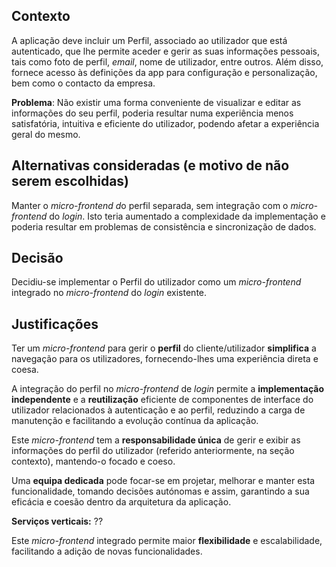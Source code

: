 ## Contexto

A aplicação deve incluir um Perfil, associado ao utilizador que está autenticado, que lhe permite aceder e gerir as suas informações pessoais, tais como foto de perfil, *email*, nome de utilizador, entre outros. Além disso, fornece acesso às definições da app para configuração e personalização, bem como o contacto da empresa.

**Problema**: Não existir uma forma conveniente de visualizar e editar as informações do seu perfil, poderia resultar numa experiência menos satisfatória, intuitiva e eficiente do utilizador, podendo afetar a experiência geral do mesmo.

## Alternativas consideradas (e motivo de não serem escolhidas)

Manter o *micro-frontend d*o perfil separada, sem integração com o *micro-frontend* do *login*. Isto teria aumentado a complexidade da implementação e poderia resultar em problemas de consistência e sincronização de dados.

## Decisão

Decidiu-se implementar o Perfil do utilizador como um *micro-frontend* integrado no *micro-frontend* do *login* existente.

## Justificações

Ter um *micro-frontend* para gerir o **perfil** do cliente/utilizador **simplifica** a navegação para os utilizadores, fornecendo-lhes uma experiência direta e coesa.

A integração do perfil no *micro-frontend* de *login* permite a **implementação independente** e a **reutilização**  eficiente de componentes de interface do utilizador relacionados à autenticação e ao perfil, reduzindo a carga de manutenção e facilitando a evolução contínua da aplicação.

Este *micro-frontend* tem a **responsabilidade única** de gerir e exibir as informações do perfil do utilizador (referido anteriormente, na seção contexto), mantendo-o focado e coeso.

Uma **equipa dedicada** pode focar-se em projetar, melhorar e manter esta funcionalidade, tomando decisões autónomas e assim, garantindo a sua eficácia e coesão dentro da arquitetura da aplicação.

**Serviços verticais:** ??

Este *micro-frontend* integrado permite maior **flexibilidade** e escalabilidade, facilitando a adição de novas funcionalidades.
